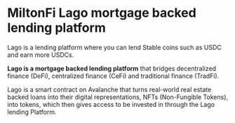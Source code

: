 # MiltonFi Lago mortgage backed lending platform

Lago is a lending platform where you can lend Stable coins such as USDC and earn more USDCs.

**Lago is a mortgage backed lending platform** that bridges decentralized finance (DeFi), centralized finance (CeFi) and traditional finance (TradFi).

Lago is a smart contract on Avalanche that turns real-world real estate backed loans into their digital representations, NFTs (Non-Fungible Tokens), into tokens, which then gives access to be invested in through the Lago lending Platform.

